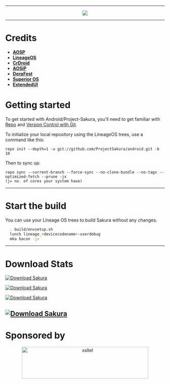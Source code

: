 -----------------------------------------------------------------------------

<p align="center">
 <img src="https://github.com/ProjectSakura/android/blob/10/sakura.jpg"> 
</p>

-----------------------------------------------------------------------------

Credits
=======
 * [**AOSP**](https://android.googlesource.com)
 * [**LineageOS**](https://github.com/LineageOS)
 * [**CrDroid**](https://github.com/crdroidandroid)
 * [**AOSiP**](https://github.com/AOSiP)
 * [**DerpFest**](https://github.com/DerpLab)
 * [**Superior OS**](https://github.com/SuperiorOS)
 * [**ExtendedUI**](https://github.com/Extended-UI) 

Getting started
===============

To get started with Android/Project-Sakura, you'll need to get
familiar with [Repo](https://source.android.com/source/using-repo.html) and [Version Control with Git](https://source.android.com/source/version-control.html).

To initialize your local repository using the LineageOS trees, use a command like this:
```
repo init --depth=1 -u git://github.com/ProjectSakura/android.git -b 10
```
Then to sync up:
```
repo sync --current-branch --force-sync --no-clone-bundle --no-tags --optimized-fetch --prune -jx
(j= no. of cores your system have)
```
----------------

Start the build
=================

You can use your Lineage OS trees to build Sakura without any changes. 

```bash
  . build/envsetup.sh
  lunch lineage_<devicecodename>-userdebug
  mka bacon -jx
```
-----------------------------------------------------------------------------

Download Stats
==============

[![Download Sakura](https://img.shields.io/sourceforge/dd/projectsakura.svg)](https://sourceforge.net/projects/projectsakura/files/latest/download) 

[![Download Sakura](https://img.shields.io/sourceforge/dw/projectsakura.svg)](https://sourceforge.net/projects/projectsakura/files/latest/download) 

[![Download Sakura](https://img.shields.io/sourceforge/dm/projectsakura.svg)](https://sourceforge.net/projects/projectsakura/files/latest/download) 

[![Download Sakura](https://img.shields.io/sourceforge/dt/projectsakura.svg)](https://sourceforge.net/projects/projectsakura/files/latest/download) 
---------------------------------------------------------------------------------

Sponsored by
==============
<p align="center"> 
<a href="https://my.xsl.tel/"><img src="https://i.imgur.com/yOcPbYf.png" alt="xsltel" height="100" width="400"></a> 
</p>
